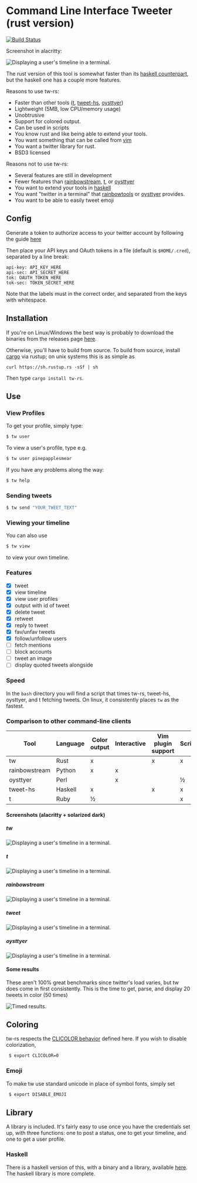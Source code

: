 # Command Line Interface Tweeter (rust version)

[![Build Status](https://travis-ci.org/vmchale/clit-rs.svg?branch=master)](https://travis-ci.org/vmchale/clit-rs)

Screenshot in alacritty:

![Displaying a user's timeline in a terminal.](https://raw.githubusercontent.com/vmchale/clit-rs/master/twitter-rust-screenshot.png)

The rust version of this tool is somewhat faster than its [haskell
counterpart](https://github.com/vmchale/command-line-tweeter), but the haskell
one has a couple more features.

Reasons to use tw-rs:
  - Faster than other tools ([t](https://github.com/sferik/t),
  [tweet-hs](https://github.com/vmchale/command-line-tweeter),
  [oysttyer](https://github.com/oysttyer/oysttyer))
  - Lightweight (5MB, low CPU/memory usage)
  - Unobtrusive
  - Support for colored output. 
  - Can be used in scripts
  - You know rust and like being able to extend your tools. 
  - You want something that can be called from
    [vim](https://github.com/vmchale/vim-twitter)
  - You want a twitter library for rust. 
  - BSD3 licensed 

Reasons not to use tw-rs:
  - Several features are still in development
  - Fewer features than [rainbowstream](https://github.com/DTVD/rainbowstream),
    [t](https://github.com/sferik/t), or [oysttyer](https://github.com/oysttyer/oysttyer)
  - You want to extend your tools in [haskell](https://github.com/vmchale/command-line-tweeter)
  - You want "twitter in a terminal" that [rainbowtools](https://github.com/DTVD/rainbowstream)
    or [oysttyer](https://github.com/oysttyer/oysttyer) provides. 
  - You want to be able to easily tweet emoji

## Config

Generate a token to authorize access to your twitter account by following the guide [here](https://dev.twitter.com/oauth/overview/application-owner-access-tokens)

Then place your API keys and OAuth tokens in a file (default is `$HOME/.cred`), separated by a line break:

```
api-key: API_KEY_HERE
api-sec: API_SECRET_HERE
tok: OAUTH_TOKEN_HERE
tok-sec: TOKEN_SECRET_HERE
```

Note that the labels must in the correct order, and separated from the keys with
whitespace. 

## Installation

If you're on Linux/Windows the best way is probably to download the binaries
from the releases page [here](https://github.com/vmchale/tw-rs/releases).

Otherwise, you'll have to build from source. To build from source, install 
[cargo](https://www.rustup.rs/) via rustup; on unix systems this is as simple as

```
curl https://sh.rustup.rs -sSf | sh
```

Then type `cargo install tw-rs`.

## Use

### View Profiles

To get your profile, simply type:

```bash
$ tw user
```

To view a user's profile, type e.g.

```bash
$ tw user pinepapplesmear
```

If you have any problems along the way:

```bash
$ tw help
```

### Sending tweets

```bash
$ tw send "YOUR_TWEET_TEXT"
```

### Viewing your timeline

You can also use

```bash
$ tw view
```

to view your own timeline.

### Features

  - [x] tweet
  - [x] view timeline
  - [x] view user profiles
  - [x] output with id of tweet
  - [x] delete tweet
  - [x] retweet
  - [x] reply to tweet
  - [x] fav/unfav tweets
  - [x] follow/unfollow users
  - [ ] fetch mentions
  - [ ] block accounts
  - [ ] tweet an image
  - [ ] display quoted tweets alongside

### Speed

In the `bash` directory you will find a script that times tw-rs, tweet-hs,
oysttyer, and t fetching tweets. On linux, it consistently places `tw` as
the fastest.

### Comparison to other command-line clients

| Tool | Language | Color output | Interactive | Vim plugin support | Scriptable | Send emoji |
| ---- | -------- | ------------ | ----------- | ------------------ | ---------- | ---------- |
| tw | Rust | x |   | x | x |  |
| rainbowstream | Python | x | x |  |  | x |
| oysttyer | Perl |  | x |  | ½ |  |
| tweet-hs | Haskell | x |  | x | x |  |
| t | Ruby | ½ |  |  | x |  |

#### Screenshots (alacritty + solarized dark)

##### tw

![Displaying a user's timeline in a terminal.](https://raw.githubusercontent.com/vmchale/clit-rs/master/screenshots/rusttw.png)

##### t

![Displaying a user's timeline in a terminal.](https://raw.githubusercontent.com/vmchale/clit-rs/master/screenshots/rubyt.png)

##### rainbowstream

![Displaying a user's timeline in a terminal.](https://raw.githubusercontent.com/vmchale/clit-rs/master/screenshots/pythonrainbowstream.png)

##### tweet

![Displaying a user's timeline in a terminal.](https://raw.githubusercontent.com/vmchale/clit-rs/master/screenshots/haskelltweet.png)

##### oysttyer

![Displaying a user's timeline in a terminal.](https://raw.githubusercontent.com/vmchale/clit-rs/master/screenshots/perloysttyer.png)

#### Some results

These aren't 100% great benchmarks since twitter's load varies, but tw does come
in first consistently. This is the time to get, parse, and display 20 tweets in
color (50 times)

![Timed results.](https://raw.githubusercontent.com/vmchale/clit-rs/master/results.png)

## Coloring

tw-rs respects the [CLICOLOR behavior](http://bixense.com/clicolors/) defined here.
If you wish to disable colorization, 

```bash
 $ export CLICOLOR=0
```

### Emoji

To make tw use standard unicode in place of symbol fonts, simply set

```bash
 $ export DISABLE_EMOJI
```

## Library

A library is included. It's fairly easy to use once you have the credentials set up, with three functions: one to post a status, one to get your timeline, and one to get a user profile.

### Haskell

There is a haskell version of this, with a binary and a library, available [here](https://github.com/vmchale/command-line-tweeter). The haskell library is more complete.
